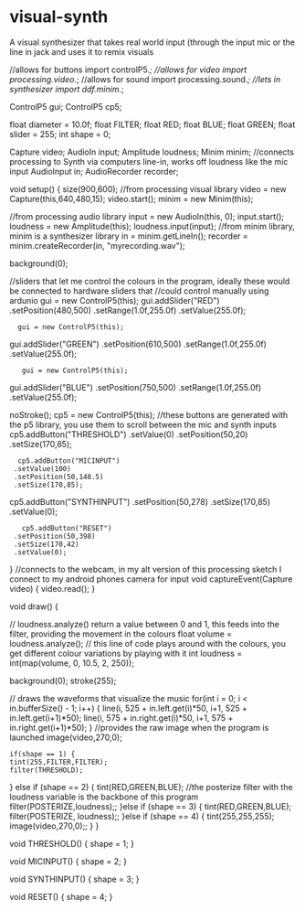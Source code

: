 # visual-synth
A visual synthesizer that takes real world input (through the input mic or the line in jack and uses it to remix visuals

//allows for buttons
import controlP5.*;
//allows for video
import processing.video.*;
//allows for sound 
import processing.sound.*;
//lets in synthesizer
import ddf.minim.*;

ControlP5 gui; 
ControlP5 cp5;

float diameter = 10.0f;
float FILTER;
float RED;
float BLUE;
float GREEN;
float slider = 255;
int shape = 0;


Capture video;
AudioIn input;
Amplitude loudness;
Minim minim;
//connects processing to Synth via computers line-in, works off loudness like the mic input
AudioInput in;
AudioRecorder recorder;

void setup() {
  size(900,600);
 //from processing visual library
  video = new Capture(this,640,480,15);
  video.start();
  minim = new Minim(this);
  
  //from processing audio library
      input = new AudioIn(this, 0);
  input.start();
         loudness = new Amplitude(this);
  loudness.input(input);
  //from minim library, minim is a synthesizer library
  in = minim.getLineIn();
  recorder = minim.createRecorder(in, "myrecording.wav");

  background(0);

//sliders that let me control the colours in the program, ideally these would be connected to hardware sliders that 
//could control manually using ardunio 
  gui = new ControlP5(this);
  gui.addSlider("RED")
     .setPosition(480,500)
     .setRange(1.0f,255.0f)
     .setValue(255.0f);  
     
      gui = new ControlP5(this);
  gui.addSlider("GREEN")
     .setPosition(610,500)
     .setRange(1.0f,255.0f)
     .setValue(255.0f);
     
       gui = new ControlP5(this);
  gui.addSlider("BLUE")
     .setPosition(750,500)
     .setRange(1.0f,255.0f)
     .setValue(255.0f);
  

  
  noStroke();
      cp5 = new ControlP5(this);
//these buttons are generated with the p5 library, you use them to scroll between the mic and synth inputs
 cp5.addButton("THRESHOLD")
     .setValue(0)
     .setPosition(50,20)
     .setSize(170,85);
     
      cp5.addButton("MICINPUT")
     .setValue(100)
     .setPosition(50,148.5)
     .setSize(170,85);

  cp5.addButton("SYNTHINPUT")
     .setPosition(50,278)
     .setSize(170,85)
     .setValue(0);
     
       cp5.addButton("RESET")
     .setPosition(50,398)
     .setSize(170,42)
     .setValue(0);
     
}
//connects to the webcam, in my alt version of this processing sketch I connect to my android phones camera for input
void captureEvent(Capture video) {
video.read();
}
  
void draw() {

  // loudness.analyze() return a value between 0 and 1, this feeds into the filter, providing the movement in the colours 
  float volume = loudness.analyze();
   // this line of code plays around with the colours, you get different colour variations by playing with it
  int loudness = int(map(volume, 0, 10.5, 2, 250));

  background(0);
  stroke(255);
  
  // draws the waveforms that visualize the music
  for(int i = 0; i < in.bufferSize() - 1; i++)
  {
    line(i, 525 + in.left.get(i)*50, i+1, 525 + in.left.get(i+1)*50);
    line(i, 575 + in.right.get(i)*50, i+1, 575 + in.right.get(i+1)*50);
  }
 //provides the raw image when the program is launched
  image(video,270,0);
  
    if(shape == 1) {
    tint(255,FILTER,FILTER);
    filter(THRESHOLD);
  } else if (shape == 2) {
     tint(RED,GREEN,BLUE);
     //the posterize filter with the loudness variable is the backbone of this program
     filter(POSTERIZE,loudness);;
  }else if (shape == 3) {
     tint(RED,GREEN,BLUE);
     filter(POSTERIZE, loudness);;
  }else if (shape == 4) {
     tint(255,255,255);
     image(video,270,0);;
   }
}

void THRESHOLD() {
  shape = 1;
}

void MICINPUT() {
  shape = 2;
}

void SYNTHINPUT() {
  shape = 3;
}

void RESET() {
  shape = 4;
}
